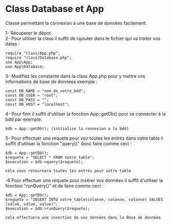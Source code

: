 # Class Database et App 

Classe permettant la connexion à une base de données facilement.

1- Récuperer le dépot  
2- Pour utiliser la class il suffit de rajouter dans le fichier qui va traiter vos datas :

    require "class/App.php";
    require "class/Database.php";
    use App\App;
    use App\Database;

3- Modifiez les constante dans la class App.php pour y mettre vos informations de base de données exemple :

    const DB_NAME = "nom_de_votre_bdd";
    const DB_USER = "root";
    const DB_PASS = "";
    const DB_HOST = "localhost";

4- Pour finir il suffit d'utiliser la fonction App::getDb() pour se connecter à la bdd par exemple:

    $db = App::getDb(); (initialise la connexion a la bdd)

5- Pour effectuer une requete pour voir toutes les entrés dans votre table il suffit d'utiliser la fonction "query()" donc faire comme ceci :

    $db = App::getDb();
    $requete = "SELECT * FROM votre_table";
    $execution = $db->query($requete);

    cela vous retournera toutes les entrés pour votre table

-6 Pour effectuer une requete pour insérer vos données il suffit d'utiliser la fonction "runQuery()" et de faire comme ceci :

    $db = App::getDb(); 
    $requete = "INSERT INTO votre_table(colonne, colonne, colonne) VALUES (value, value, value)";
    $execution = $db->runQuery($requete);

    cela effectuera une insertion de vos données dans la Base de données

